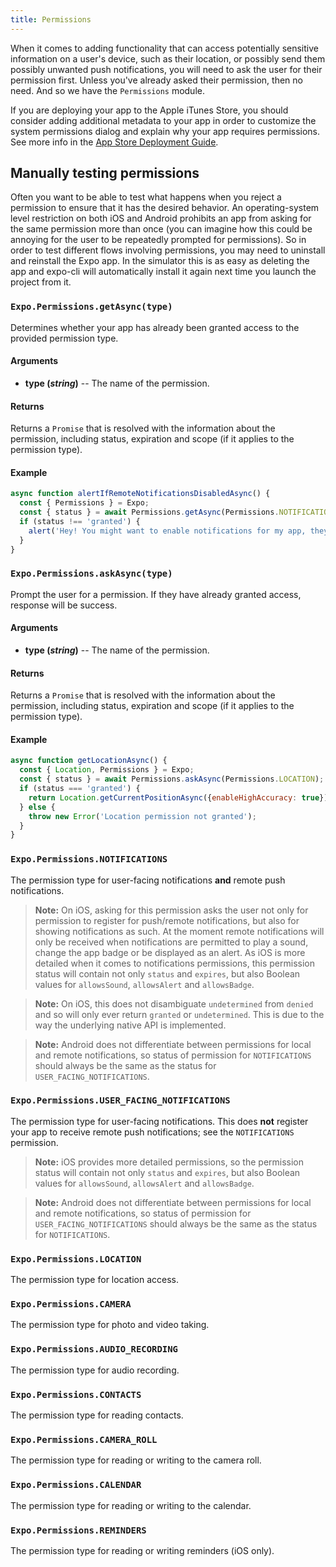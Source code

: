 ```yaml
---
title: Permissions
---
```


When it comes to adding functionality that can access potentially sensitive information on a user's device, such as their location, or possibly send them possibly unwanted push notifications, you will need to ask the user for their permission first. Unless you've already asked their permission, then no need. And so we have the `Permissions` module.

If you are deploying your app to the Apple iTunes Store, you should consider adding additional metadata to your app in order to customize the system permissions dialog and explain why your app requires permissions. See more info in the [App Store Deployment Guide](../../distribution/app-stores/#system-permissions-dialogs-on-ios).

## Manually testing permissions

Often you want to be able to test what happens when you reject a permission to ensure that it has the desired behavior. An operating-system level restriction on both iOS and Android prohibits an app from asking for the same permission more than once (you can imagine how this could be annoying for the user to be repeatedly prompted for permissions). So in order to test different flows involving permissions, you may need to uninstall and reinstall the Expo app. In the simulator this is as easy as deleting the app and expo-cli will automatically install it again next time you launch the project from it.

### `Expo.Permissions.getAsync(type)`

Determines whether your app has already been granted access to the provided permission type.

#### Arguments

-   **type (_string_)** -- The name of the permission.

#### Returns

Returns a `Promise` that is resolved with the information about the permission, including status, expiration and scope (if it applies to the permission type).

#### Example

```javascript
async function alertIfRemoteNotificationsDisabledAsync() {
  const { Permissions } = Expo;
  const { status } = await Permissions.getAsync(Permissions.NOTIFICATIONS);
  if (status !== 'granted') {
    alert('Hey! You might want to enable notifications for my app, they are good.');
  }
}
```

### `Expo.Permissions.askAsync(type)`

Prompt the user for a permission. If they have already granted access, response will be success.

#### Arguments

-   **type (_string_)** -- The name of the permission.

#### Returns

Returns a `Promise` that is resolved with the information about the permission, including status, expiration and scope (if it applies to the permission type).

#### Example

```javascript
async function getLocationAsync() {
  const { Location, Permissions } = Expo;
  const { status } = await Permissions.askAsync(Permissions.LOCATION);
  if (status === 'granted') {
    return Location.getCurrentPositionAsync({enableHighAccuracy: true});
  } else {
    throw new Error('Location permission not granted');
  }
}
```

### `Expo.Permissions.NOTIFICATIONS`

The permission type for user-facing notifications **and** remote push notifications.

> **Note:** On iOS, asking for this permission asks the user not only for permission to register for push/remote notifications, but also for showing notifications as such. At the moment remote notifications will only be received when notifications are permitted to play a sound, change the app badge or be displayed as an alert. As iOS is more detailed when it comes to notifications permissions, this permission status will contain not only `status` and `expires`, but also Boolean values for `allowsSound`, `allowsAlert` and `allowsBadge`.

> **Note:** On iOS, this does not disambiguate `undetermined` from `denied` and so will only ever return `granted` or `undetermined`. This is due to the way the underlying native API is implemented.

> **Note:** Android does not differentiate between permissions for local and remote notifications, so status of permission for `NOTIFICATIONS` should always be the same as the status for `USER_FACING_NOTIFICATIONS`.

### `Expo.Permissions.USER_FACING_NOTIFICATIONS`

The permission type for user-facing notifications. This does **not** register your app to receive remote push notifications; see the `NOTIFICATIONS` permission.

> **Note:** iOS provides more detailed permissions, so the permission status will contain not only `status` and `expires`, but also Boolean values for `allowsSound`, `allowsAlert` and `allowsBadge`.

> **Note:** Android does not differentiate between permissions for local and remote notifications, so status of permission for `USER_FACING_NOTIFICATIONS` should always be the same as the status for `NOTIFICATIONS`.

### `Expo.Permissions.LOCATION`

The permission type for location access.

### `Expo.Permissions.CAMERA`

The permission type for photo and video taking.

### `Expo.Permissions.AUDIO_RECORDING`

The permission type for audio recording.

### `Expo.Permissions.CONTACTS`

The permission type for reading contacts.

### `Expo.Permissions.CAMERA_ROLL`

The permission type for reading or writing to the camera roll.

### `Expo.Permissions.CALENDAR`

The permission type for reading or writing to the calendar.

### `Expo.Permissions.REMINDERS`

The permission type for reading or writing reminders (iOS only).

#